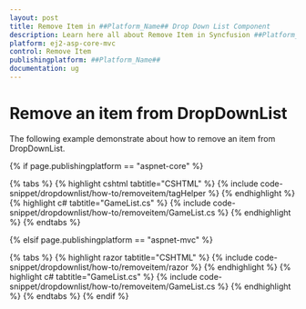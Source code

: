 ```yaml
---
layout: post
title: Remove Item in ##Platform_Name## Drop Down List Component
description: Learn here all about Remove Item in Syncfusion ##Platform_Name## Drop Down List component of Syncfusion Essential JS 2 and more.
platform: ej2-asp-core-mvc
control: Remove Item
publishingplatform: ##Platform_Name##
documentation: ug
---
```



# Remove an item from DropDownList

The following example demonstrate about how to remove an item from DropDownList.

{% if page.publishingplatform == "aspnet-core" %}

{% tabs %}
{% highlight cshtml tabtitle="CSHTML" %}
{% include code-snippet/dropdownlist/how-to/removeitem/tagHelper %}
{% endhighlight %}
{% highlight c# tabtitle="GameList.cs" %}
{% include code-snippet/dropdownlist/how-to/removeitem/GameList.cs %}
{% endhighlight %}
{% endtabs %}

{% elsif page.publishingplatform == "aspnet-mvc" %}

{% tabs %}
{% highlight razor tabtitle="CSHTML" %}
{% include code-snippet/dropdownlist/how-to/removeitem/razor %}
{% endhighlight %}
{% highlight c# tabtitle="GameList.cs" %}
{% include code-snippet/dropdownlist/how-to/removeitem/GameList.cs %}
{% endhighlight %}
{% endtabs %}
{% endif %}

